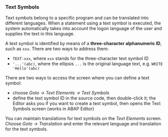 ### Text Symbols

Text symbols belong to a specific program and can be translated into different languages. When a statement using a text symbol is executed, the system automatically takes into account the logon language of the user and supplies the text in this language.

A text symbol is identified by means of a **three-character alphanumeric ID**, such as `xxx`. There are two ways to address them:
* `TEXT-xxx`, where `xxx` stands for the three-character text symbol ID
* `'...'(abc)`, where the ellipsis `...` is the original language text, e.g. `WRITE 'Hello'(abc)`

There are two ways to access the screen where you can define a text symbol:
* choose *Goto → Text Elements → Text Symbols*
* define the text symbol ID in the source code, then double-click it; the Editor asks you if you want to create a text symbol, then opens the Text Symbols screen (works in ABAP Editor)

You can maintain translations for text symbols on the *Text Elements* screen. Choose *Goto → Translation* and enter the relevant language and translation for the text symbols.
